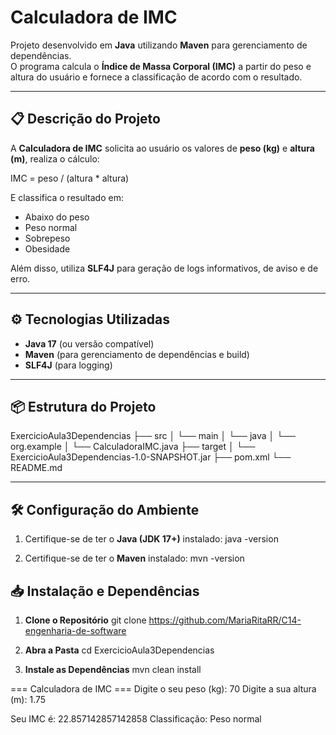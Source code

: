# Calculadora de IMC

Projeto desenvolvido em **Java** utilizando **Maven** para gerenciamento de dependências.  
O programa calcula o **Índice de Massa Corporal (IMC)** a partir do peso e altura do usuário e fornece a classificação de acordo com o resultado.

---

## 📋 Descrição do Projeto
A **Calculadora de IMC** solicita ao usuário os valores de **peso (kg)** e **altura (m)**, realiza o cálculo:

IMC = peso / (altura * altura)


E classifica o resultado em:
- Abaixo do peso
- Peso normal
- Sobrepeso
- Obesidade

Além disso, utiliza **SLF4J** para geração de logs informativos, de aviso e de erro.

---

## ⚙️ Tecnologias Utilizadas
- **Java 17** (ou versão compatível)
- **Maven** (para gerenciamento de dependências e build)
- **SLF4J** (para logging)

---

## 📦 Estrutura do Projeto

ExercicioAula3Dependencias
├── src
│ └── main
│ └── java
│ └── org.example
│ └── CalculadoraIMC.java
├── target
│ └── ExercicioAula3Dependencias-1.0-SNAPSHOT.jar
├── pom.xml
└── README.md


---

## 🛠️ Configuração do Ambiente
1. Certifique-se de ter o **Java (JDK 17+)** instalado:
   java -version

2. Certifique-se de ter o **Maven** instalado:
    mvn -version

## 📥 Instalação e Dependências
1. **Clone o Repositório**
    git clone https://github.com/MariaRitaRR/C14-engenharia-de-software

2. **Abra a Pasta**
    cd ExercicioAula3Dependencias

3. **Instale as Dependências**
    mvn clean install




=== Calculadora de IMC ===
Digite o seu peso (kg): 70
Digite a sua altura (m): 1.75

Seu IMC é: 22.857142857142858
Classificação: Peso normal



